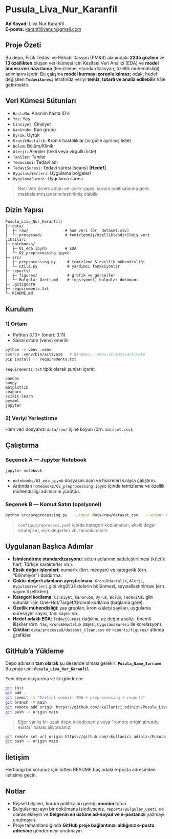 # Pusula_Liva_Nur_Karanfil

**Ad Soyad:** Liva Nur Karanfil  
**E-posta:** <karanfillivanur@gmail.com>

## Proje Özeti
Bu depo, Fizik Tedavi ve Rehabilitasyon (PM&R) alanındaki **2235 gözlem** ve **13 özellikten** oluşan veri kümesi için Keşifsel Veri Analizi (EDA) ve **model öncesi veri hazırlama** (temizleme, standardizasyon, özellik mühendisliği) adımlarını içerir. Bu çalışma **model kurmayı zorunlu kılmaz**; odak, hedef değişken **`TedaviSuresi`** etrafında veriyi **temiz, tutarlı ve analiz edilebilir** hâle getirmektir.

## Veri Kümesi Sütunları
- `HastaNo`: Anonim hasta ID’si  
- `Yas`: Yaş  
- `Cinsiyet`: Cinsiyet  
- `KanGrubu`: Kan grubu  
- `Uyruk`: Uyruk  
- `KronikHastalik`: Kronik hastalıklar (virgülle ayrılmış liste)  
- `Bolum`: Bölüm/Klinik  
- `Alerji`: Alerjiler (tekli veya virgüllü liste)  
- `Tanilar`: Tanılar  
- `TedaviAdi`: Tedavi adı  
- `TedaviSuresi`: Tedavi süresi (seans) **[Hedef]**  
- `UygulamaYerleri`: Uygulama bölgeleri  
- `UygulamaSuresi`: Uygulama süresi

> Not: Veri örnek adları ve içerik yapısı kurum politikalarına göre maskelenmiş/anonimleştirilmiş olabilir.

## Dizin Yapısı
```
Pusula_Liva_Nur_Karanfil/
├─ data/
│  ├─ raw/                # ham veri (ör. dataset.csv)
│  └─ processed/          # temizlenmiş/özelliklendirilmiş veri çıktıları
├─ notebooks/
│  ├─ 01_eda.ipynb        # EDA
│  └─ 02_preprocessing.ipynb
├─ src/
│  ├─ preprocessing.py     # temizleme & özellik mühendisliği
│  └─ utils.py             # yardımcı fonksiyonlar
├─ reports/
│  ├─ figures/             # grafik ve görseller
│  └─ Bulgular_Ozeti.md    # (opsiyonel) bulgular dokümanı
├─ .gitignore
├─ requirements.txt
└─ README.md
```

## Kurulum
### 1) Ortam
- Python 3.10+ (öneri: 3.11)
- Sanal ortam (venv) önerilir

```bash
python -m venv .venv
source .venv/bin/activate   # Windows: .venv\Scripts\activate
pip install -r requirements.txt
```

`requirements.txt` tipik olarak şunları içerir:
```
pandas
numpy
matplotlib
seaborn
scikit-learn
pyyaml
jupyter
```

### 2) Veriyi Yerleştirme
Ham veri dosyanızı `data/raw/` içine koyun (örn. `dataset.csv`).

## Çalıştırma
### Seçenek A — Jupyter Notebook
```bash
jupyter notebook
```
- `notebooks/01_eda.ipynb` dosyasını açın ve hücreleri sırayla çalıştırın.
- Ardından `notebooks/02_preprocessing.ipynb` içinde temizleme ve özellik mühendisliği adımlarını yürütün.

### Seçenek B — Komut Satırı (opsiyonel)
```bash
python src/preprocessing.py   --input data/raw/dataset.csv   --output data/processed/dataset_clean.csv   --config configs/preprocess.yaml
```
> `configs/preprocess.yaml` içinde kategori kodlamaları, eksik değer stratejileri, eşik değerleri vb. tanımlanabilir.

## Uygulanan Başlıca Adımlar
- **İsimlendirme standardizasyonu**: sütun adlarının sadeleştirilmesi (küçük harf, Türkçe karakterler vb.).
- **Eksik değer işlemleri**: numerik (örn. medyan) ve kategorik (örn. “Bilinmiyor”) doldurma.
- **Çoklu-değerli alanların ayrıştırılması**: `KronikHastalik`, `Alerji`, `UygulamaYerleri` gibi virgüllü listelerin bölünmesi, sayısallaştırılması (örn. sayım özellikleri).
- **Kategori kodlama**: `Cinsiyet`, `KanGrubu`, `Uyruk`, `Bolum`, `TedaviAdi` gibi sütunlar için One-Hot/Target/Ordinal kodlama (bağlama göre).
- **Özellik mühendisliği**: yaş grupları, kronik/alerji sayıları, uygulama süresi/yer sayısı, tanı sayısı vb.
- **Hedef odaklı EDA**: `TedaviSuresi` dağılımı, uç değer analizi, önemli ilişkiler (örn. `Yas`, `KronikHastalik` sayısı, `UygulamaSuresi` ile korelasyon).
- **Çıktılar**: `data/processed/dataset_clean.csv` ve `reports/figures/` altında grafikler.

## GitHub’a Yükleme
Depo adınızın **tam olarak** şu desende olması gerekir: **`Pusula_Name_Surname`**  
Bu proje için: **`Pusula_Liva_Nur_Karanfil`**

Yeni depo oluşturma ve ilk gönderim:
```bash
git init
git add .
git commit -m "Initial commit: EDA + preprocessing + reports"
git branch -M main
git remote add origin https://github.com/<kullanici_adiniz>/Pusula_Liva_Nur_Karanfil.git
git push -u origin main
```

> Eğer yanlış bir uzak depo eklediyseniz veya “remote origin already exists” hatası alıyorsanız:
```bash
git remote set-url origin https://github.com/<kullanici_adiniz>/Pusula_Liva_Nur_Karanfil.git
git push -u origin main
```

## İletişim
Herhangi bir sorunuz için lütfen README başındaki e-posta adresinden iletişime geçin.

## Notlar
- Kişisel bilgileri, kurum politikaları gereği **anonim** tutun.
- Bulgularınızı ayrı bir dokümana işlediyseniz, `reports/Bulgular_Ozeti.md` olarak ekleyin ve **belgenin en üstüne ad-soyad ve e-postanızı** yazmayı unutmayın.
- Proje tamamlandığında **GitHub proje bağlantınızı aldığınız e-posta adresine** göndermeyi unutmayın.
